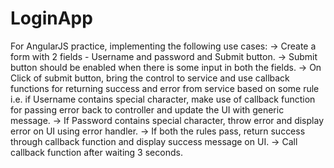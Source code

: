 # LoginApp

For AngularJS practice, implementing the following use cases:
-> Create a form with 2 fields - Username and password and Submit button.
-> Submit button should be enabled when there is some input in both the fields.
-> On Click of submit button, bring the control to service and use callback functions for returning success and error from service based on some rule i.e. if Username contains special character, make use of callback function for passing error back to controller and update the UI with generic message.
-> If Password contains special character, throw error and display error on UI using error handler. 
-> If both the rules pass, return success through callback function and display success message on UI.
-> Call callback function after waiting 3 seconds. 
